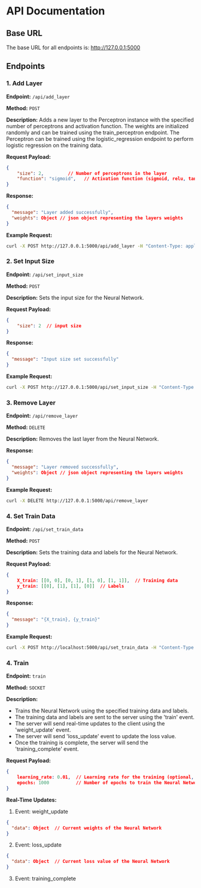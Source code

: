 # API Documentation

## Base URL
The base URL for all endpoints is: http://127.0.0.1:5000

## Endpoints

### 1. Add Layer

**Endpoint:** `/api/add_layer`

**Method:** `POST`

**Description:** Adds a new layer to the Perceptron instance with the specified number of perceptrons and activation function. The weights are initialized randomly and can be trained using the train_perceptron endpoint. The Perceptron can be trained using the logistic_regression endpoint to perform logistic regression on the training data.

**Request Payload:**
```json
{
    "size": 2,         // Number of perceptrons in the layer
    "function": "sigmoid",   // Activation function (sigmoid, relu, tanh)
}
```
**Response:**
```json
{
  "message": "Layer added successfully",
  "weights": Object // json object representing the layers weights
}
```
**Example Request:**
```bash
curl -X POST http://127.0.0.1:5000/api/add_layer -H "Content-Type: application/json" -d '{"size": 2, "function": "sigmoid"}'
```
### 2. Set Input Size
**Endpoint:** `/api/set_input_size`

**Method:** `POST`

**Description:** Sets the input size for the Neural Network.

**Request Payload:**
```json
{
    "size": 2  // input size
}
```
**Response:**
```json
{
  "message": "Input size set successfully"  
}
```
**Example Request:**
```bash
curl -X POST http://127.0.0.1:5000/api/set_input_size -H "Content-Type: application/json" -d '{"size": 2}'
```

### 3. Remove Layer
**Endpoint:** `/api/remove_layer`

**Method:** `DELETE`

**Description:** Removes the last layer from the Neural Network.

**Response:**
```json
{
  "message": "Layer removed successfully",
  "weights": Object // json object representing the layers weights
}
```

**Example Request:**
```bash
curl -X DELETE http://127.0.0.1:5000/api/remove_layer
```

### 4. Set Train Data
**Endpoint:** `/api/set_train_data`

**Method:** `POST`

**Description:** Sets the training data and labels for the Neural Network.

**Request Payload:**
```json
{
    X_train: [[0, 0], [0, 1], [1, 0], [1, 1]],  // Training data
    y_train: [[0], [1], [1], [0]]  // Labels
}
```

**Response:**
```json
{
  "message": "{X_train}, {y_train}"
}
```

**Example Request:**
```bash
curl -X POST http://localhost:5000/api/set_train_data -H "Content-Type: application/json" -d '{"X_train": [[0, 0], [0, 1], [1, 0], [1, 1]], "y_train": [[0], [1], [1], [0]]}'
```

### 4. Train
**Endpoint:** `train`

**Method:** `SOCKET`

**Description:** 	
- Trains the Neural Network using the specified training data and labels.
- The training data and labels are sent to the server using the 'train' event.
- The server will send real-time updates to the client using the 'weight_update' event.
- The server will send 'loss_update' event to update the loss value.
- Once the training is complete, the server will send the 'training_complete' event.

**Request Payload:**
```json
{
    learning_rate: 0.01,  // Learning rate for the training (optional, default: 0.01)
    epochs: 1000          // Number of epochs to train the Neural Network (optional, default: 1000)
}
```

**Real-Time Updates:**
1. Event: weight_update
  ```json
  {
    "data": Object  // Current weights of the Neural Network
  }
  ```

2. Event: loss_update
  ```json
  {
    "data": Object  // Current loss value of the Neural Network
  }
  ```
  
3. Event: training_complete